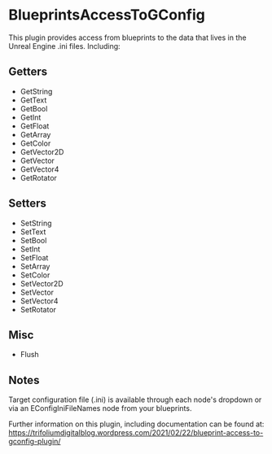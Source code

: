 # BlueprintsAccessToGConfig
This plugin provides access from blueprints to the data that lives in the Unreal Engine .ini files. Including:


## Getters
 - GetString
 - GetText
 - GetBool
 - GetInt
 - GetFloat
 - GetArray
 - GetColor
 - GetVector2D
 - GetVector
 - GetVector4
 - GetRotator

## Setters
 - SetString
 - SetText
 - SetBool
 - SetInt
 - SetFloat
 - SetArray
 - SetColor
 - SetVector2D
 - SetVector
 - SetVector4
 - SetRotator

## Misc
 - Flush


## Notes
Target configuration file (.ini) is available through each node's dropdown or via an EConfigIniFileNames node from your blueprints.

Further information on this plugin, including documentation can be found at:
https://trifoliumdigitalblog.wordpress.com/2021/02/22/blueprint-access-to-gconfig-plugin/
